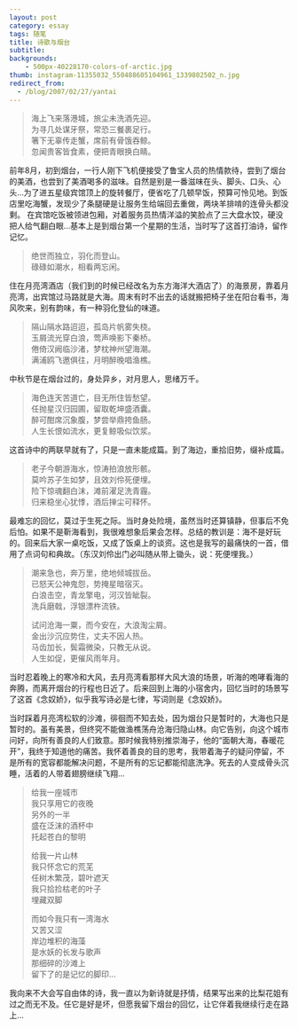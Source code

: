 ```yaml
---
layout: post
category: essay
tags: 随笔
title: 诗歌与烟台
subtitle: 
backgrounds:
    - 500px-40228170-colors-of-arctic.jpg
thumb: instagram-11355032_550488605104961_1339802502_n.jpg
redirect_from:
  - /blog/2007/02/27/yantai
---
```


> 海上飞来落港城，旅尘未洗酒先迎。   
> 为寻几处谋牙祭，常恐三餐裹足行。   
> 箸下无辜传走蟹，席前有骨饿吞鲸。   
> 忽闻贵客皆食素，便把青眼换白睛。   

前年8月，初到烟台，一行人刚下飞机便接受了鲁宝人员的热情款待，尝到了烟台的美酒，也尝到了美酒喝多的滋味。自然是别是一番滋味在头、脚头、口头、心头…为了进五星级宾馆顶上的旋转餐厅，便省吃了几顿早饭，预算可怜见地。到饭店里吃海蟹，发现少了条腿硬是让服务生给端回去重做，两块羊排啃的连骨头都没剩。 在宾馆吃饭被领进包厢，对着服务员热情洋溢的笑脸点了三大盘水饺，硬没把人给气翻白眼…基本上是到烟台第一个星期的生活，当时写了这首打油诗，留作记忆。
 
> 绝世而独立，羽化而登山。   
> 碌碌如潮水，相看两忘闲。   

住在月亮湾酒店（我们到的时候已经改名为东方海洋大酒店了）的海景房，靠着月亮湾，出宾馆过马路就是大海。周末有时不出去的话就搬把椅子坐在阳台看书，海风吹来，别有韵味，有一种羽化登仙的味道。 
 
> 隔山隔水路迢迢，孤岛片帆雾失桡。   
> 玉屑流光穿白浪，莺声唤影下秦桥。   
> 倦倚汉阙临沙渚，梦枕神州望海潮。   
> 满浦鸥飞邀俱往，月明醉晚唱渔樵。   

中秋节是在烟台过的，身处异乡，对月思人，思绪万千。
 
> 海色连天苦道亡，目无所住皆愁望。   
> 任抛星汉归园圃，留取乾坤盛酒囊。   
> 醉可酣席沉象腹，梦尝举鼎挎鱼肠。   
> 人生长恨如流水，更复鲸吸似饮浆。   

这首诗中的两联早就有了，只是一直未能成篇。到了海边，重拾旧势，缀补成篇。
 
> 老子今朝游海水，惊涛拍浪放形骸。   
> 莫吟苏子生如梦，且效刘伶死便埋。   
> 险下惊魂翻白沫，滩前濯足洗青霾。   
> 归来稳坐心犹悸，酒后掸尘可释怀。   

最难忘的回忆，莫过于生死之际。当时身处险境，虽然当时还算镇静，但事后不免后怕。如果不是靳海看到，我很难想象后果会怎样。总结的教训是：海不是好玩的。回来后大家一桌吃饭，又成了饭桌上的谈资。这也是我写的最痛快的一首，借用了点词句和典故。（东汉刘伶出门必叫随从带上锄头，说：死便埋我。）
 
 
> 潮来急也，奔万里，绝地倾城拔岳。   
> 已怒天公神鬼怨，势掩星暗宿灭。   
> 白浪击空，青龙擎电，河汉皆眦裂。   
> 洗兵磨戟，浮银漂杵流铁。   
> 
> 试问沧海一粟，而今安在，大浪淘尘屑。   
> 金出沙沉应势住，丈夫不因人热。   
> 马齿加长，鬓霜微染，只教无从说。   
> 人生如促，更催风雨年月。   

当时忍着晚上的寒冷和大风，去月亮湾看那样大风大浪的场景，听海的咆哮看海的奔腾，而离开烟台的行程也日近了。后来回到上海的小宿舍内，回忆当时的场景写了这首《念奴娇》，似乎我写诗必是七律，写词则是《念奴娇》。

当时踩着月亮湾松软的沙滩，徘徊而不知去处，因为烟台只是暂时的，大海也只是暂时的。虽有美景，但终究不能做渔樵荡舟沧海归隐山林。向它告别，向这个城市问好，向所有善良的人们致意。那时候我特别推崇海子，他的“面朝大海，春暖花开”，我终于知道他的痛苦。我怀着善良的目的思考，我带着海子的疑问停留，不是所有的宽容都能解决问题，不是所有的忘记都能彻底洗净。死去的人变成骨头沉睡，活着的人带着翅膀继续飞翔…

> 给我一座城市   
> 我只享用它的夜晚   
> 另外的一半   
> 盛在泛沫的酒杯中   
> 托起苍白的黎明   
> 
> 给我一片山林   
> 我只怀念它的荒芜   
> 任树木繁茂，碧叶遮天   
> 我只拾捡枯老的叶子   
> 埋藏双脚   
> 
> 而如今我只有一湾海水   
> 又苦又涩   
> 岸边堆积的海藻   
> 是水妖的长发与歌声   
> 那细碎的沙滩上   
> 留下了的是记忆的脚印…   

我向来不大会写自由体的诗，我一直以为新诗就是抒情，结果写出来的比梨花姐有过之而无不及。任它是好是坏，但愿我留下烟台的回忆，让它伴着我继续行走在路上…
